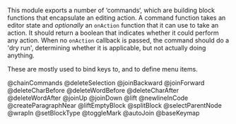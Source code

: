 This module exports a number of ‘commands‘, which are building block
functions that encapsulate an editing action. A command function takes
an editor state and _optionally_ an `onAction` function that it can
use to take an action. It should return a boolean that indicates
whether it could perform any action. When no `onAction` callback is
passed, the command should do a 'dry run', determining whether it is
applicable, but not actually doing anything.

These are mostly used to bind keys to, and to define menu items.

@chainCommands
@deleteSelection
@joinBackward
@joinForward
@deleteCharBefore
@deleteWordBefore
@deleteCharAfter
@deleteWordAfter
@joinUp
@joinDown
@lift
@newlineInCode
@createParagraphNear
@liftEmptyBlock
@splitBlock
@selectParentNode
@wrapIn
@setBlockType
@toggleMark
@autoJoin
@baseKeymap
